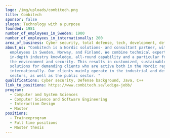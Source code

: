 ```yaml
---
logo: /img/uploads/combitech.png
title: Combitech
sponsor: false
slogan: Technology with a purpose
founded: 1981
number_of_employees_in_Sweden: 1900
number_of_employees_in_internationally: 200
area_of_business: Cyber security, total defense, tech, development, defense industry.
about_us: "Combitech is a Nordic solutions- and consultant partner, with 2,100
  employees in Sweden, Norway, and Finland. We combine technical expertise with
  in-depth industry knowledge, all-round capability and a particular focus on
  the environment and security. This results in customized, sustainable
  solutions for demanding clients who are active both in the Nordic region and
  internationally. Our clients mainly operate in the industrial and defense
  sectors, as well as the public sector. "
qualifications: Cyber security, Defense background, Java, C++
link_to_positions: https://www.combitech.se/lediga-jobb/
program:
  - Computer and System Sciences
  - Computer Science and Software Engineering
  - Interaction Design
  - Master
positions:
  - Traineeprogram
  - Full time positions
  - Master thesis
---
```

